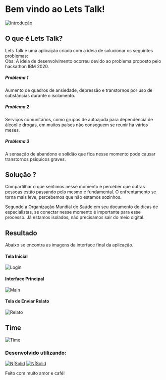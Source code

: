 # Bem vindo ao Lets Talk!
![Introdução](https://github.com/SnowLew/Lets-talk/blob/master/examples/intro2.png)


## O que é Lets Talk?
Lets Talk é uma aplicação criada com a ideia de solucionar os seguintes problemas:  
Obs: A ideia de desenvolvimento ocorreu devido ao problema proposto pelo hackathon IBM 2020.

##### Problema 1
Aumento de quadros de ansiedade,
depressão e transtornos por uso de
substâncias durante o isolamento.

##### Problema 2
Serviços comunitários, como grupos de
autoajuda para dependência de álcool e
drogas, em muitos países não conseguem se
reunir há vários meses.

##### Problema 3 
A sensação de abandono e solidão que fica
nesse momento pode causar transtornos
psíquicos graves.

## Solução ?
Compartilhar o que sentimos nesse momento
e perceber que outras pessoas estão
passando pelo mesmo é fundamental. O
enfrentamento se torna mais leve,
percebemos que não estamos sozinhos.
 
Segundo a Organização Mundial de Saúde
em seu documento de dicas de especialistas,
se conectar nesse momento é importante para
esse processo. Já estamos isolados, não
precisamos sair do meio digital.

## Resultado
Abaixo se encontra as imagens da interface final da aplicação.

#### Tela Inicial
![Login](https://github.com/SnowLew/Lets-talk/blob/master/examples/login.png)

#### Interface Principal
![Main](https://github.com/SnowLew/Lets-talk/blob/master/examples/main.png)


#### Tela de Enviar Relato
![Relato](https://github.com/SnowLew/Lets-talk/blob/master/examples/sendText.png)

## Time

![Time](https://github.com/SnowLew/Lets-talk/blob/master/examples/team2.png)

### Desenvolvido utilizando:
[![N|Solid](https://external-content.duckduckgo.com/iu/?u=https%3A%2F%2Fcdn2.iconfinder.com%2Fdata%2Ficons%2Fnodejs-1%2F128%2Fnodejs-128.png&f=1&nofb=1)](https://reactjs.org) [![N|Solid](https://external-content.duckduckgo.com/iu/?u=https%3A%2F%2Fvideo-react.js.org%2Fassets%2Flogo.png&f=1&nofb=1)](https://nodesource.com)

Feito com muito amor e café!
 
